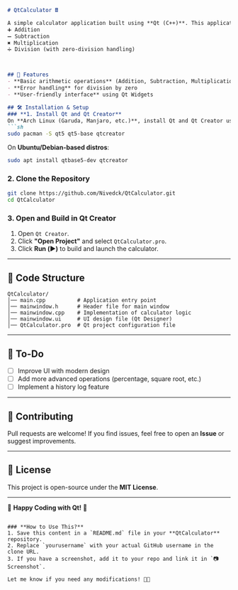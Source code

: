
```markdown
# QtCalculator 🖩

A simple calculator application built using **Qt (C++)**. This application performs basic arithmetic operations:  
➕ Addition  
➖ Subtraction  
✖️ Multiplication  
➗ Division (with zero-division handling)  



## 🚀 Features  
- **Basic arithmetic operations** (Addition, Subtraction, Multiplication, Division)  
- **Error handling** for division by zero  
- **User-friendly interface** using Qt Widgets  

## 🛠️ Installation & Setup  
### **1. Install Qt and Qt Creator**  
On **Arch Linux (Garuda, Manjaro, etc.)**, install Qt and Qt Creator using:  
```sh
sudo pacman -S qt5 qt5-base qtcreator
```

On **Ubuntu/Debian-based distros**:  
```sh
sudo apt install qtbase5-dev qtcreator
```

### **2. Clone the Repository**  
```sh
git clone https://github.com/Nivedck/QtCalculator.git
cd QtCalculator
```

### **3. Open and Build in Qt Creator**  
1. Open `Qt Creator`.  
2. Click **"Open Project"** and select `QtCalculator.pro`.  
3. Click **Run (▶️)** to build and launch the calculator.  

---

## 📄 Code Structure  
```
QtCalculator/
│── main.cpp          # Application entry point
│── mainwindow.h      # Header file for main window
│── mainwindow.cpp    # Implementation of calculator logic
│── mainwindow.ui     # UI design file (Qt Designer)
│── QtCalculator.pro  # Qt project configuration file
```

---

## 📝 To-Do  
- [ ] Improve UI with modern design  
- [ ] Add more advanced operations (percentage, square root, etc.)  
- [ ] Implement a history log feature  

---

## 🤝 Contributing  
Pull requests are welcome! If you find issues, feel free to open an **Issue** or suggest improvements.  

---

## 📜 License  
This project is open-source under the **MIT License**.  

---

🚀 **Happy Coding with Qt!** 🎯  
```

### **How to Use This?**  
1. Save this content in a `README.md` file in your **QtCalculator** repository.  
2. Replace `yourusername` with your actual GitHub username in the clone URL.  
3. If you have a screenshot, add it to your repo and link it in `📷 Screenshot`.  

Let me know if you need any modifications! 🚀😊
